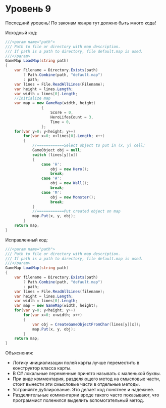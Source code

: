 # Уровень 9

Последний уровень! По законам жанра тут должно быть много кода!

Исходный код:
```cs
///<param name="path">
/// Path to file or directory with map description. 
/// If path is a path to directory, file default.map is used.
///</param>
GameMap LoadMap(string path)
{
    var Filename = Directory.Exists(path) 
        ? Path.Combine(path, "default.map") 
        : path;
    var lines = File.ReadAllLines(Filename);
    var height = lines.Length;
    var width = lines[0].Length;
    //Initialize map
    var map = new GameMap(width, height) 
                {
                    Score = 0,
                    HeroLifesCount = 3,
                    Time = 0,
                }; 
    for(var y=0; y<height; y++)
        for(var x=0; x<lines[0].Length; x++)
        {
            //============Select object to put in (x, y) cell;
            GameObject obj = null;
            switch (lines[y][x])
            {
                case 'H': 
                    obj = new Hero();
                    break;
                case '#':
                    obj = new Wall();
                    break;
                case 'M':
                    obj = new Monster();
                    break;
            }
            //============Put created object on map
            map.Put(x, y, obj);
        }
    return map;
}
```

Исправленный код:
```cs
///<param name="path">
/// Path to file or directory with map description. 
/// If path is a path to directory, file default.map is used.
///</param>
GameMap LoadMap(string path)
{
    var filename = Directory.Exists(path) 
        ? Path.Combine(path, "default.map") 
        : path;
    var lines = File.ReadAllLines(filename);
    var height = lines.Length;
    var width = lines[0].Length;
    var map = new GameMap(width, height);
    for(var y=0; y<height; y++)
        for(var x=0; x<width; x++)
        {
            var obj = CreateGameObjectFromChar(lines[y][x]);
            map.Put(x, y, obj);
        }
    return map;
}
```

Объяснения:
- Логику инициализации полей карты лучше переместить в конструктор класса карты.
- В C# локальные переменные принято называть с маленькой буквы.
- При виде комментария, разделяющего метод на смысловые части, стоит вынести эти смысловые части в отдельные методы.
- Устраняйте дублирование. Это делает код понятнее и надежнее.
- Разделительные комментарии вроде такого часто показывают, что программист поленился выделить вспомогательный метод.

